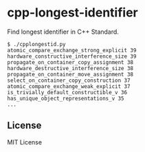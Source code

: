 # cpp-longest-identifier
Find longest identifier in C++ Standard.

```
$ ./cpplongestid.py
atomic_compare_exchange_strong_explicit 39
hardware_constructive_interference_size 39
propagate_on_container_copy_assignment 38
hardware_destructive_interference_size 38
propagate_on_container_move_assignment 38
select_on_container_copy_construction 37
atomic_compare_exchange_weak_explicit 37
is_trivially_default_constructible_v 36
has_unique_object_representations_v 35
...
```

## License
MIT License
